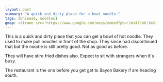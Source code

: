```yaml
---
layout: post
summary: "A quick and dirty place for a bowl noodle."
tags: [Chinese, noodles]
gmap: <iframe src="https://www.google.com/maps/embed?pb=!1m14!1m8!1m3!1d7817.966137177705!2d104.91559158208545!3d11.553071321194828!3m2!1i1024!2i768!4f13.1!3m3!1m2!1s0x31095193d3b6420d%3A0xc151c0124f4eb828!2sChorng!5e0!3m2!1sen!2skh!4v1723604690197!5m2!1sen!2skh" width="600" height="450" style="border:0;" allowfullscreen="" loading="lazy" referrerpolicy="no-referrer-when-downgrade"></iframe>
---
```


This is a quick and dirty place that you can get a bowl of hot noodle. They used to make pull noodles in front of the shop. They since had discontinued that but the noodle is still pretty good. Not as good as before. 

They will have stire fried dishes also. Expect to sit with strangers when it's busy.

The restaurant is the one before you get get to Bayon Bakery if are heading south.

